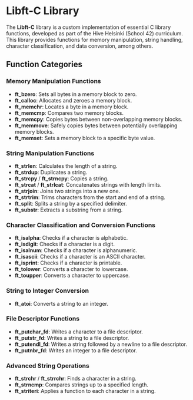 # Libft-C Library

The **Libft-C** library is a custom implementation of essential C library functions, developed as part of the Hive Helsinki (School 42) curriculum. This library provides functions for memory manipulation, string handling, character classification, and data conversion, among others.

## Function Categories

### Memory Manipulation Functions

- **ft_bzero**: Sets all bytes in a memory block to zero.
- **ft_calloc**: Allocates and zeroes a memory block.
- **ft_memchr**: Locates a byte in a memory block.
- **ft_memcmp**: Compares two memory blocks.
- **ft_memcpy**: Copies bytes between non-overlapping memory blocks.
- **ft_memmove**: Safely copies bytes between potentially overlapping memory blocks.
- **ft_memset**: Sets a memory block to a specific byte value.

### String Manipulation Functions

- **ft_strlen**: Calculates the length of a string.
- **ft_strdup**: Duplicates a string.
- **ft_strcpy** / **ft_strncpy**: Copies a string.
- **ft_strcat** / **ft_strlcat**: Concatenates strings with length limits.
- **ft_strjoin**: Joins two strings into a new one.
- **ft_strtrim**: Trims characters from the start and end of a string.
- **ft_split**: Splits a string by a specified delimiter.
- **ft_substr**: Extracts a substring from a string.

### Character Classification and Conversion Functions

- **ft_isalpha**: Checks if a character is alphabetic.
- **ft_isdigit**: Checks if a character is a digit.
- **ft_isalnum**: Checks if a character is alphanumeric.
- **ft_isascii**: Checks if a character is an ASCII character.
- **ft_isprint**: Checks if a character is printable.
- **ft_tolower**: Converts a character to lowercase.
- **ft_toupper**: Converts a character to uppercase.

### String to Integer Conversion

- **ft_atoi**: Converts a string to an integer.

### File Descriptor Functions

- **ft_putchar_fd**: Writes a character to a file descriptor.
- **ft_putstr_fd**: Writes a string to a file descriptor.
- **ft_putendl_fd**: Writes a string followed by a newline to a file descriptor.
- **ft_putnbr_fd**: Writes an integer to a file descriptor.

### Advanced String Operations

- **ft_strchr** / **ft_strrchr**: Finds a character in a string.
- **ft_strncmp**: Compares strings up to a specified length.
- **ft_striteri**: Applies a function to each character in a string.
